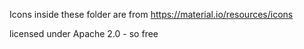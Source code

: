 Icons inside these folder are from
https://material.io/resources/icons

licensed under Apache 2.0 - so free 